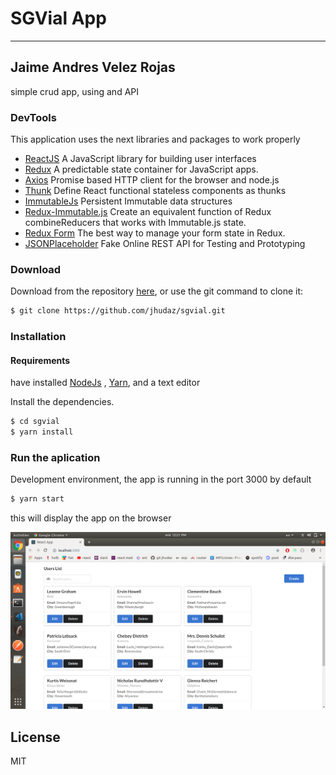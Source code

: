 # SGVial App
---
## Jaime Andres Velez Rojas
simple crud app, using and API


### DevTools

 This application uses the next libraries and packages to work properly
* [ReactJS](https://reactjs.org/) A JavaScript library for building user interfaces 
* [Redux](https://redux.js.org/) A predictable state container for JavaScript apps.
* [Axios](https://www.npmjs.com/package/axios) Promise based HTTP client for the browser and node.js
* [Thunk](https://www.npmjs.com/package/react-thunk) Define React functional stateless components as thunks
* [ImmutableJs](https://github.com/immutable-js/immutable-js) Persistent Immutable data structures 
* [Redux-Immutable.js](https://www.npmjs.com/package/redux-immutable) Create an equivalent function of Redux combineReducers that works with Immutable.js state. 
* [Redux Form](https://redux-form.com/8.1.0/) The best way to manage your form state in Redux.
* [JSONPlaceholder](https://jsonplaceholder.typicode.com/) Fake Online REST API for Testing and Prototyping



###  Download
Download from the repository [here](https://github.com/jhudaz/sgvial), or use the git command to clone it:
```sh
$ git clone https://github.com/jhudaz/sgvial.git
```
### Installation
#### Requirements
 have installed [NodeJs](https://nodejs.org/en/) , [Yarn](https://yarnpkg.com/lang/en/docs/install/#debian-stable), and a text editor
 
 

Install the dependencies.

```sh
$ cd sgvial
$ yarn install
```

### Run the aplication

Development environment, the app is running in the port 3000 by default
```sh
$ yarn start
```
this will display the app on the browser

![app](https://raw.githubusercontent.com/jhudaz/sgvial/master/src/img/Screenshot%20from%202019-03-06%2012-21-47.png)




License
----

MIT
